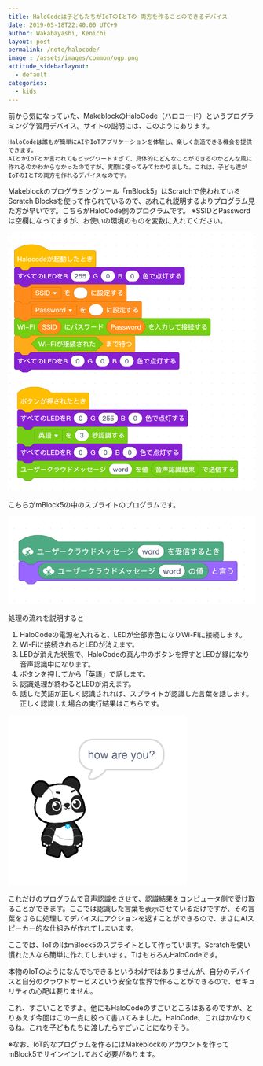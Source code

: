 ```yaml
---
title: HaloCodeは子どもたちがIoTのIとTの 両方を作ることのできるデバイス
date: 2019-05-18T22:40:00 UTC+9
author: Wakabayashi, Kenichi
layout: post
permalink: /note/halocode/
image : /assets/images/common/ogp.png
attitude_sidebarlayout:
  - default
categories:
  - kids
---
```

前から気になっていた、MakeblockのHaloCode（ハロコード）というプログラミング学習用デバイス。サイトの説明には、このようにあります。

```
HaloCodeは誰もが簡単にAIやIoTアプリケーションを体験し、楽しく創造できる機会を提供できます。 
AIとかIoTとか言われてもビッグワードすぎて、具体的にどんなことができるのかどんな風に作れるのかわからなかったのですが、実際に使ってみてわかりました。これは、子ども達がIoTのIとTの両方を作れるデバイスなのです。
```

Makeblockのプログラミングツール「mBlock5」はScratchで使われているScratch Blocksを使って作られているので、あれこれ説明するよりプログラム見た方が早いです。こちらがHaloCode側のプログラムです。
※SSIDとPasswordは空欄になってますが、お使いの環境のものを変数に入れてください。

![](/assets/images/2019/halocode1.png)

こちらがmBlock5の中のスプライトのプログラムです。

![](/assets/images/2019/halocode2.png)

処理の流れを説明すると
1. HaloCodeの電源を入れると、LEDが全部赤色になりWi-Fiに接続します。
2. Wi-Fiに接続されるとLEDが消えます。
3. LEDが消えた状態で、HaloCodeの真ん中のボタンを押すとLEDが緑になり音声認識中になります。
4. ボタンを押してから「英語」で話します。
5. 認識処理が終わるとLEDが消えます。
6. 話した英語が正しく認識されれば、スプライトが認識した言葉を話します。
正しく認識した場合の実行結果はこちらです。

![](/assets/images/2019/halocode3.png)

これだけのプログラムで音声認識をさせて、認識結果をコンピュータ側で受け取ることができます。ここでは認識した言葉を表示させているだけですが、その言葉をさらに処理してデバイスにアクションを返すことができるので、まさにAIスピーカー的な仕組みが作れてしまいます。

ここでは、IoTのIはmBlock5のスプライトとして作っています。Scratchを使い慣れた人なら簡単に作れてしまいます。TはもちろんHaloCodeです。

本物のIoTのようになんでもできるというわけではありませんが、自分のデバイスと自分のクラウドサービスという安全な世界で作ることができるので、セキュリティの心配は要りません。

これ、すごいことですよ。他にもHaloCodeのすごいところはあるのですが、とりあえず今回はこの一点に絞って書いてみました。HaloCode、これはかなりくるね。これを子どもたちに渡したらすごいことになりそう。

※なお、IoT的なプログラムを作るにはMakeblockのアカウントを作ってmBlock5でサインインしておく必要があります。
